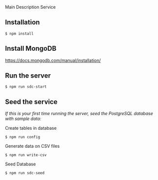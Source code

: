 Main Description Service

## Installation

```
$ npm install
```

## Install MongoDB
https://docs.mongodb.com/manual/installation/

## Run the server
```
$ npm run sdc-start
```

## Seed the service
*If this is your first time running the server, seed the PostgreSQL database with sample data:*

Create tables in database

```
$ npm run config
```

Generate data on CSV files

```
$ npm run write-csv
```

Seed Database

```
$ npm run sdc-seed
```
